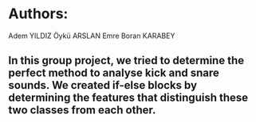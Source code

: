 # Authors:
  Adem YILDIZ
  Öykü ARSLAN
  Emre Boran KARABEY
## In this group project, we tried to determine the perfect method to analyse kick and snare sounds. We created if-else blocks by determining the features that distinguish these two classes from each other.

